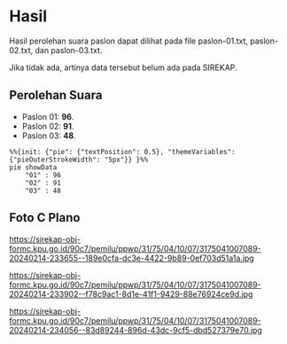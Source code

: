 # Hasil

Hasil perolehan suara paslon dapat dilihat pada file paslon-01.txt, paslon-02.txt, dan paslon-03.txt.

Jika tidak ada, artinya data tersebut belum ada pada SIREKAP.

## Perolehan Suara

 * Paslon 01: **96**.
 * Paslon 02: **91**.
 * Paslon 03: **48**.

```mermaid
%%{init: {"pie": {"textPosition": 0.5}, "themeVariables": {"pieOuterStrokeWidth": "5px"}} }%%
pie showData
    "01" : 96
    "02" : 91
    "03" : 48
```
## Foto C Plano

https://sirekap-obj-formc.kpu.go.id/90c7/pemilu/ppwp/31/75/04/10/07/3175041007089-20240214-233655--189e0cfa-dc3e-4422-9b89-0ef703d51a1a.jpg

https://sirekap-obj-formc.kpu.go.id/90c7/pemilu/ppwp/31/75/04/10/07/3175041007089-20240214-233902--f78c9ac1-8d1e-41f1-9429-88e76924ce9d.jpg

https://sirekap-obj-formc.kpu.go.id/90c7/pemilu/ppwp/31/75/04/10/07/3175041007089-20240214-234056--83d89244-896d-43dc-9cf5-dbd527379e70.jpg
